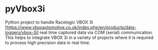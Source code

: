 # pyVbox3i
Python project to handle Racelogic VBOX 3i [https://www.vboxautomotive.co.uk/index.php/en/products/data-loggers/vbox-3i] real time captured data via COM (serial) communication. This helps to integrate VBOX 3i in a variety of projects where it is required to process high precision data in real time.
